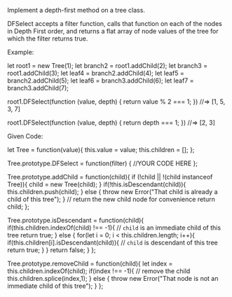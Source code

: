 Implement a depth-first method on a tree class.

DFSelect accepts a filter function, calls that function on each of the nodes in Depth First order, and returns a flat array of node values of the tree for which the filter returns true.

Example:

let root1 = new Tree(1);
let branch2 = root1.addChild(2);
let branch3 = root1.addChild(3);
let leaf4 = branch2.addChild(4);
let leaf5 = branch2.addChild(5);
let leaf6 = branch3.addChild(6);
let leaf7 = branch3.addChild(7);

root1.DFSelect(function (value, depth) {
return value % 2 === 1;
}) //=> [1, 5, 3, 7]

root1.DFSelect(function (value, depth) {
return depth === 1;
}) //=> [2, 3]

Given Code:

let Tree = function(value){
this.value = value;
this.children = [];
};

Tree.prototype.DFSelect = function(filter) {
//YOUR CODE HERE
};

Tree.prototype.addChild = function(child){
if (!child || !(child instanceof Tree)){
child = new Tree(child);
}
if(!this.isDescendant(child)){
this.children.push(child);
} else {
throw new Error("That child is already a child of this tree");
}
// return the new child node for convenience
return child;
};

Tree.prototype.isDescendant = function(child){
if(this.children.indexOf(child) !== -1){
// `child` is an immediate child of this tree
return true;
} else {
for(let i = 0; i < this.children.length; i++){
if(this.children[i].isDescendant(child)){
// `child` is descendant of this tree
return true;
}
}
return false;
}
};

Tree.prototype.removeChild = function(child){
let index = this.children.indexOf(child);
if(index !== -1){
// remove the child
this.children.splice(index,1);
} else {
throw new Error("That node is not an immediate child of this tree");
}
};
